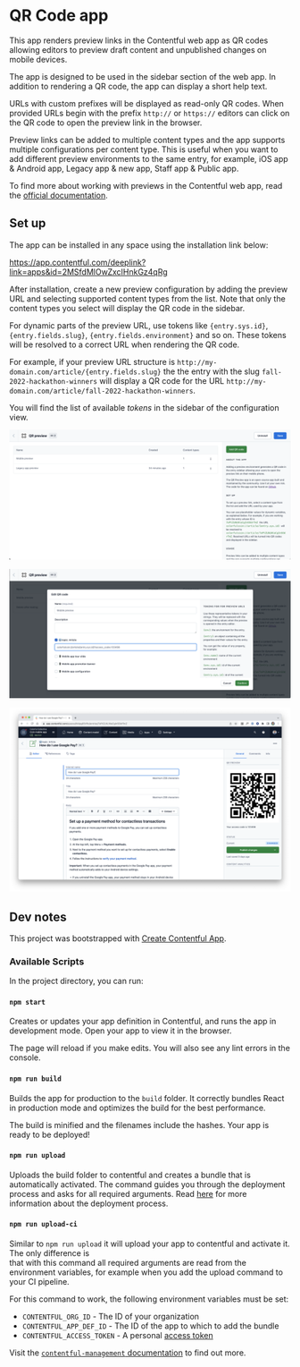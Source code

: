 # QR Code app

This app renders preview links in the Contentful web app as QR codes allowing editors to preview draft content and unpublished changes on mobile devices.

The app is designed to be used in the sidebar section of the web app. In addition to rendering a QR code, the app can display a short help text. 

URLs with custom prefixes will be displayed as read-only QR codes. When provided URLs begin with the prefix `http://` or `https://` editors can click on the QR code to open the preview link in the browser.

Preview links can be added to multiple content types and the app supports multiple configurations per content type. This is useful when you want to add different preview environments to the same entry, for example, iOS app & Android app, Legacy app & new app, Staff app & Public app.

To find more about working with previews in the Contentful web app, read the [official documentation](https://www.contentful.com/help/setup-content-preview/).

## Set up

The app can be installed in any space using the installation link below:

https://app.contentful.com/deeplink?link=apps&id=2MSfdMlOwZxcIHnkGz4qRg
 
After installation, create a new preview configuration by adding the preview URL and selecting supported content types from the list. Note that only the content types you select will display the QR code in the sidebar.

For dynamic parts of the preview URL, use tokens like 
`{entry.sys.id}`, `{entry.fields.slug}`, `{entry.fields.environment}` and so on. These tokens will be resolved to a correct URL when rendering the QR code. 

For example, if your preview URL structure is `http://my-domain.com/article/{entry.fields.slug}` the the entry with the slug `fall-2022-hackathon-winners` will display a QR code for the URL `http://my-domain.com/article/fall-2022-hackathon-winners`.

You will find the list of available _tokens_ in the sidebar of the configuration view.

![App setup](/documentation/Screenshot-app-setup.png)

![App setup](/documentation/Screenshot-qrcode-config.png)

![Contentful entry](/documentation/Screenshot-entry.png)

## Dev notes

This project was bootstrapped with [Create Contentful App](https://github.com/contentful/create-contentful-app).

### Available Scripts

In the project directory, you can run:

#### `npm start`

Creates or updates your app definition in Contentful, and runs the app in development mode.
Open your app to view it in the browser.

The page will reload if you make edits.
You will also see any lint errors in the console.

#### `npm run build`

Builds the app for production to the `build` folder.
It correctly bundles React in production mode and optimizes the build for the best performance.

The build is minified and the filenames include the hashes.
Your app is ready to be deployed!

#### `npm run upload`

Uploads the build folder to contentful and creates a bundle that is automatically activated.
The command guides you through the deployment process and asks for all required arguments.
Read [here](https://www.contentful.com/developers/docs/extensibility/app-framework/create-contentful-app/#deploy-with-contentful) for more information about the deployment process.

#### `npm run upload-ci`

Similar to `npm run upload` it will upload your app to contentful and activate it. The only difference is   
that with this command all required arguments are read from the environment variables, for example when you add
the upload command to your CI pipeline.

For this command to work, the following environment variables must be set: 

- `CONTENTFUL_ORG_ID` - The ID of your organization
- `CONTENTFUL_APP_DEF_ID` - The ID of the app to which to add the bundle
- `CONTENTFUL_ACCESS_TOKEN` - A personal [access token](https://www.contentful.com/developers/docs/references/content-management-api/#/reference/personal-access-tokens)


Visit the [`contentful-management` documentation](https://www.contentful.com/developers/docs/extensibility/app-framework/sdk/#using-the-contentful-management-library)
to find out more.
